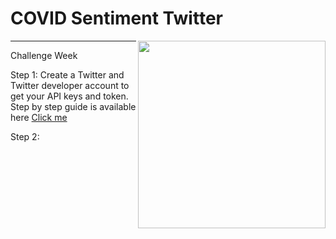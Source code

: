 # COVID Sentiment Twitter

<p>
<img align="right" src="https://github.com/sagihaider/COVID_Sentiment_Twitter/blob/master/Images/Image1.png" width="300" height="300" />
</p>

*** 
Challenge Week 

Step 1: Create a Twitter and Twitter developer account to get your API keys and token. Step by step guide is available here [Click me](https://github.com/sagihaider/COVID_Sentiment_Twitter/blob/master/Step1_TwitterAccount.md)

Step 2:



